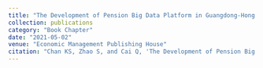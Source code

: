 ```yaml
---
title: "The Development of Pension Big Data Platform in Guangdong-Hong Kong-Macau Great Bay Area (in Chinese)"
collection: publications
category: "Book Chapter"
date: "2021-05-02"
venue: "Economic Management Publishing House"
citation: "Chan KS, Zhao S, and Cai Q, 'The Development of Pension Big Data Platform in Guangdong-Hong Kong-Macau Great Bay Area (in Chinese),' in Chan KS et al. (Eds), Macao SAR and Jiangmen: Cooperation, Sharing, and Development, Beijing: Economic Management Publishing House, May 2021."
---
```



